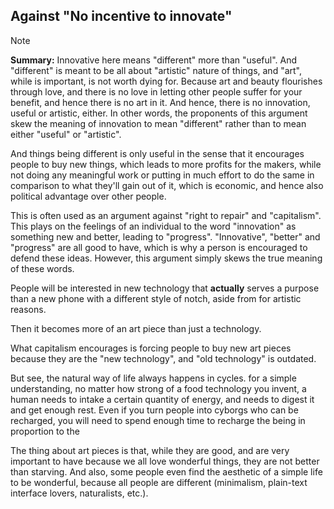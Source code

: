 ## Against "No incentive to innovate"

> [!NOTE]
> **Summary:** Innovative here means "different" more than "useful". And "different" is meant to be all about "artistic" nature of things, and "art", while is important, is not worth dying for. Because art and beauty flourishes through love, and there is no love in letting other people suffer for your benefit, and hence there is no art in it. And hence, there is no innovation, useful or artistic, either. In other words, the proponents of this argument skew the meaning of innovation to mean "different" rather than to mean either "useful" or "artistic".
> 
> And things being different is only useful in the sense that it encourages people to buy new things, which leads to more profits for the makers, while not doing any meaningful work or putting in much effort to do the same in comparison to what they'll gain out of it, which is economic, and hence also political advantage over other people.

This is often used as an argument against "right to repair" and "capitalism". This plays on the feelings of an individual to the word "innovation" as something new and better, leading to "progress". "Innovative", "better" and "progress" are all good to have, which is why a person is encouraged to defend these ideas. However, this argument simply skews the true meaning of these words.

People will be interested in new technology that **actually** serves a purpose than a new phone with a different style of notch, aside from for artistic reasons.

Then it becomes more of an art piece than just a technology.

What capitalism encourages is forcing people to buy new art pieces because they are the "new technology", and "old technology" is outdated.

But see, the natural way of life always happens in cycles. for a simple understanding, no matter how strong of a food technology you invent, a human needs to intake a certain quantity of energy, and needs to digest it and get enough rest. Even if you turn people into cyborgs who can be recharged, you will need to spend enough time to recharge the being in proportion to the

The thing about art pieces is that, while they are good, and are very important to have because we all love wonderful things, they are not better than starving. And also, some people even find the aesthetic of a simple life to be wonderful, because all people are different (minimalism, plain-text interface lovers, naturalists, etc.).